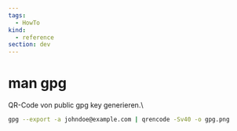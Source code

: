 ```yaml
---
tags:
  - HowTo
kind:
  - reference
section: dev
---
```

# man gpg

QR-Code von public gpg key generieren.\
```bash
gpg --export -a johndoe@example.com | qrencode -Sv40 -o gpg.png
```